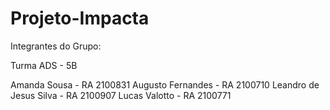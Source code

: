 # Projeto-Impacta


 Integrantes do Grupo:


 Turma ADS - 5B

 Amanda Sousa - RA 2100831
 Augusto Fernandes - RA 2100710
 Leandro de Jesus Silva - RA 2100907
 Lucas Valotto - RA 2100771
